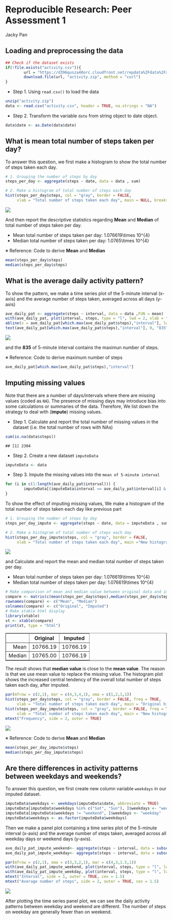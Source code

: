 # Reproducible Research: Peer Assessment 1
Jacky Pan  



## Loading and preprocessing the data

```r
## Check if the dataset exists
if(!file.exists("activity.csv")){
        url = "https://d396qusza40orc.cloudfront.net/repdata%2Fdata%2Factivity.zip"
        download.file(url, "activity.zip", method = "curl")
}
```

* Step 1. Using `read.csv()` to load the data

```r
unzip("activity.zip")
data <- read.csv("activity.csv", header = TRUE, na.strings = "NA")
```

* Step 2. Transform the variable `date` from string object to date object.

```r
data$date <- as.Date(data$date)
```

## What is mean total number of steps taken per day?
To answer this question, we first make a histogram to show the total number of steps taken each day.

```r
# 1. Grouping the number of steps by day
steps_per_day <- aggregate(steps ~ date, data = data , sum)

# 2. Make a histogram of total number of steps each day
hist(steps_per_day$steps, col = "gray", border = FALSE,
     xlab = "Total number of steps taken each day", main = NULL, breaks = 20)
```

![](PA1_template_files/figure-html/makeHist-1.png)

And then report the descriptive statistics regarding **Mean** and **Median** of total number of steps taken per day.

* Mean total number of steps taken per day: 1.076619\times 10^{4}
* Median total number of steps taken per day: 1.0765\times 10^{4}

※ Reference: Code to derive **Mean** and **Median**

```r
mean(steps_per_day$steps)
median(steps_per_day$steps)
```

## What is the average daily activity pattern?
To show the pattern, we make a time series plot of the 5-minute interval (x-axis) and the average number of steps taken, averaged across all days (y-axis)

```r
ave_daily_pat <- aggregate(steps ~ interval, data = data ,FUN = mean)
with(ave_daily_pat, plot(interval, steps, type = "l", lwd = 2, xlab = "5-minute interval per day", ylab = "Average number of steps"))
abline(v = ave_daily_pat[which.max(ave_daily_pat$steps),"interval"], lwd = 2, lty = 3,col = "red")
text(ave_daily_pat[which.max(ave_daily_pat$steps),"interval"], 0, "835", col = "red")
```

![](PA1_template_files/figure-html/AveDailyPattern-1.png)

and the **835** of 5-minute interval contains the maximun number of steps.

※ Reference: Code to derive maximum number of steps

```r
ave_daily_pat[which.max(ave_daily_pat$steps),"interval"]
```

## Imputing missing values
Note that there are a number of days/intervals where there are missing values (coded as `NA`). The presence of missing days may introduce bias into some calculations or summaries of the data. Therefore, We list down the strategy to deal with (**impute**) missing values.

* Step 1. Calculate and report the total number of missing values in the dataset (i.e. the total number of rows with NAs)

```r
sum(is.na(data$steps))
```

```
## [1] 2304
```

* Step 2. Create a new dataset `imputeData` 

```r
imputeData <- data
```

* Step 3. Impute the missing values into the `mean of 5-minute interval`

```r
for (i in c(1:length(ave_daily_pat$interval))) {
        imputeData[(imputeData$interval == ave_daily_pat$interval[i] & is.na(imputeData$steps) ), ]$steps = ave_daily_pat$steps[i]        
}
```

To show the effect of imputing missing values, We make a histogram of the total number of steps taken each day like previous part 


```r
# 1. Grouping the number of steps by day
steps_per_day_impute <- aggregate(steps ~ date, data = imputeData , sum)

# 2. Make a histogram of total number of steps each day
hist(steps_per_day_impute$steps, col = "gray", border = FALSE,
     xlab = "Total number of steps taken each day", main ="New histogram after imputing", breaks = 20)
```

![](PA1_template_files/figure-html/makeHist_impute-1.png)

and Calculate and report the mean and median total number of steps taken per day.

* Mean total number of steps taken per day: 1.076619\times 10^{4}
* Median total number of steps taken per day: 1.076619\times 10^{4}


```r
# Make comparison of mean and median value between original data and imputed data
compare <- matrix(c(mean(steps_per_day$steps),median(steps_per_day$steps) ,mean(steps_per_day_impute$steps), median(steps_per_day_impute$steps)), nrow = 2, ncol = 2)
rownames(compare) <- c("Mean", "Median")
colnames(compare) <- c("Original", "Imputed")
# Make xtable html display
library(xtable)
xt <- xtable(compare)
print(xt, type = "html")
```

<!-- html table generated in R 3.2.4 by xtable 1.8-2 package -->
<!-- Tue Apr 12 17:08:36 2016 -->
<table border=1>
<tr> <th>  </th> <th> Original </th> <th> Imputed </th>  </tr>
  <tr> <td align="right"> Mean </td> <td align="right"> 10766.19 </td> <td align="right"> 10766.19 </td> </tr>
  <tr> <td align="right"> Median </td> <td align="right"> 10765.00 </td> <td align="right"> 10766.19 </td> </tr>
   </table>


The result shows that **median value** is close to the **mean value**. The reason is that we use mean value to replace the missing value. The histogram plot shows the increased central tendency of the overall total number of steps taken each day, after imputed.

```r
par(mfrow = c(2,1), mar = c(4,3,4,1), oma = c(1,2,1,1))
hist(steps_per_day$steps, col = "gray", border = FALSE, freq = TRUE,
     xlab = "Total number of steps taken each day", main = "Original histogram", breaks = 20, ylim = c(0,15))
hist(steps_per_day_impute$steps, col = "gray", border = FALSE, freq = TRUE,
     xlab = "Total number of steps taken each day", main = "New histogram after imputing", breaks = 20, ylim = c(0,15))
mtext("Frequency", side = 2, outer = TRUE)
```

![](PA1_template_files/figure-html/histComparison-1.png)

※ Reference: Code to derive **Mean** and **Median**

```r
mean(steps_per_day_impute$steps)
median(steps_per_day_impute$steps)
```


## Are there differences in activity patterns between weekdays and weekends?
To answer this question, we first create new column variable `weekdays` in our imputed dataset. 


```r
imputeData$weekdays <- weekdays(imputeData$date, abbreviate = TRUE)
imputeData[imputeData$weekdays %in% c("Sat", "Sun"), ]$weekdays <- "weekend"
imputeData[imputeData$weekdays != "weekend", ]$weekdays <- "weekday"
imputeData$weekdays <- as.factor(imputeData$weekdays)
```

Then we make a panel plot containing a time series plot of the 5-minute interval (x-axis) and the average number of steps taken, averaged across all weekday days or weekend days (y-axis).


```r
ave_daily_pat_impute_weekend<- aggregate(steps ~ interval, data = subset(imputeData, weekdays == "weekend") ,FUN = mean)
ave_daily_pat_impute_weekday<- aggregate(steps ~ interval, data = subset(imputeData, weekdays == "weekday") ,FUN = mean)

par(mfrow = c(2,1), oma = c(3,3,2,1), mar = c(4,3,1.5,1))
with(ave_daily_pat_impute_weekend, plot(interval, steps, type = "l", lwd = 2,  xlab = "", ylab = "", main = "Weekend"))
with(ave_daily_pat_impute_weekday, plot(interval, steps, type = "l", lwd = 2, xlab = "", ylab = "", main = "Weekday"))
mtext("Interval", side = 1, outer = TRUE, cex = 1.5)
mtext("Average number of steps", side = 2, outer = TRUE, cex = 1.5)
```

![](PA1_template_files/figure-html/makePanelPlot-1.png)

After plotting the time series panel plot, we can see the daily activity patterns between weekday and weekend are different. The number of steps on weekday are generally fewer than on weekend.

